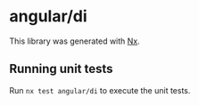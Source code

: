 # angular/di

This library was generated with [Nx](https://nx.dev).

## Running unit tests

Run `nx test angular/di` to execute the unit tests.
